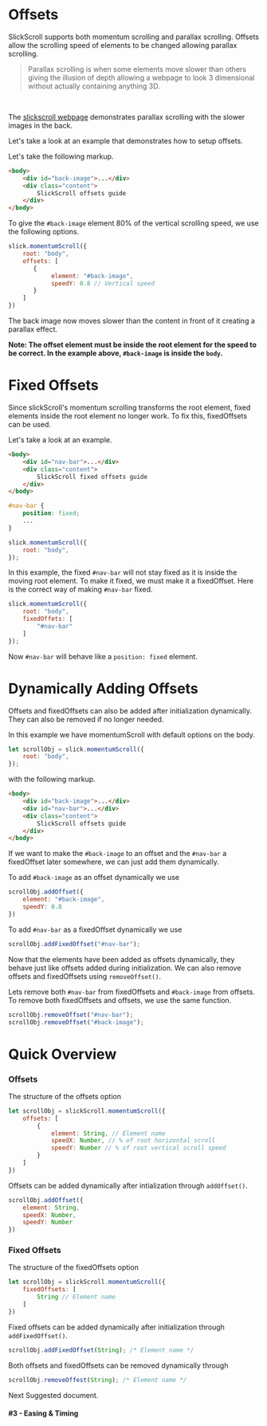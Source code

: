 # Offsets

SlickScroll supports both momentum scrolling and parallax scrolling. Offsets allow the scrolling speed of elements to be changed allowing parallax scrolling.

<blockquote>
Parallax scrolling is when some elements move slower than others giving the illusion of depth allowing a webpage to look 3 dimensional without actually containing anything 3D.
</blockquote><br>

The [slickscroll webpage](https://slickscroll.musabhassan.com) demonstrates parallax scrolling with the slower images in the back.

Let's take a look at an example that demonstrates how to setup offsets.

Let's take the following markup.
```html
<body>
    <div id="back-image">...</div>
    <div class="content">
        SlickScroll offsets guide
    </div>
</body>
```

To give the `#back-image` element 80% of the vertical scrolling speed, we use the following options.

```javascript
slick.momentumScroll({
    root: "body",
    offsets: [
       {
            element: "#back-image",
            speedY: 0.8 // Vertical speed
       }
    ]
})
```
The back image now moves slower than the content in front of it creating a parallax effect.

**Note: The offset element must be inside the root element for the speed to be correct. In the example above, `#back-image` is inside the `body`.**


# Fixed Offsets
Since slickScroll's momentum scrolling transforms the root element, fixed elements inside the root element no longer work. To fix this, fixedOffsets can be used.

Let's take a look at an example.

```html
<body>
    <div id="nav-bar">...</div>
    <div class="content">
        SlickScroll fixed offsets guide
    </div>
</body>
```
```css
#nav-bar {
    position: fixed;
    ...
}
```
```javascript
slick.momentumScroll({
    root: "body",
});
```
In this example, the fixed `#nav-bar` will not stay fixed as it is inside the moving root element. To make it fixed, we must make it a fixedOffset. Here is the correct way of making `#nav-bar` fixed.

```javascript
slick.momentumScroll({
    root: "body",
    fixedOffets: [
        "#nav-bar"
    ]
});
```
Now `#nav-bar` will behave like a `position: fixed` element.

# Dynamically Adding Offsets
Offsets and fixedOffsets can also be added after initialization dynamically. They can also be removed if no longer needed.

In this example we have momentumScroll with default options on the body.
```javascript
let scrollObj = slick.momentumScroll({
    root: "body",
});
```
with the following markup.
```html
<body>
    <div id="back-image">...</div>
    <div id="nav-bar">...</div>
    <div class="content">
        SlickScroll offsets guide
    </div>
</body>
```
If we want to make the `#back-image` to an offset and the `#nav-bar` a fixedOffset later somewhere, we can just add them dynamically.

To add `#back-image` as an offset dynamically we use
```javascript
scrollObj.addOffset({
    element: "#back-image",
    speedY: 0.8
})
```
To add `#nav-bar` as a fixedOffset dynamically we use
```javascript
scrollObj.addFixedOffset("#nav-bar");
```

Now that the elements have been added as offsets dynamically, they behave just like offsets added during initialization. We can also remove offsets and fixedOffsets using `removeOffset()`.

Lets remove both `#nav-bar` from fixedOffsets and `#back-image` from offsets. To remove both fixedOffsets and offsets, we use the same function.

```javascript
scrollObj.removeOffset("#nav-bar");
scrollObj.removeOffset("#back-image");
```



# Quick Overview

### Offsets

The structure of the offsets option
```javascript
let scrollObj = slickScroll.momentumScroll({
    offsets: [
        {
            element: String, // Element name
            speedX: Number, // % of root horizontal scroll
            speedY: Number // % of root vertical scroll speed
        }
    ]
})
```
Offsets can be added dynamically after intialization through `addOffset()`.
```javascript
scrollObj.addOffset({
    element: String, 
    speedX: Number,
    speedY: Number
})
```

### Fixed Offsets

The structure of the fixedOffsets option
```javascript
let scrollObj = slickScroll.momentumScroll({
    fixedOffsets: [
        String // Element name
    ]
})
```
Fixed offsets can be added dynamically after initialization through `addFixedOffset()`.
```javascript
scrollObj.addFixedOffset(String); /* Element name */
```

Both offsets and fixedOffsets can be removed dynamically through
```javascript
scrollObj.removeOffest(String); /* Element name */
```


Next Suggested document.
#### **#3 - Easing & Timing**